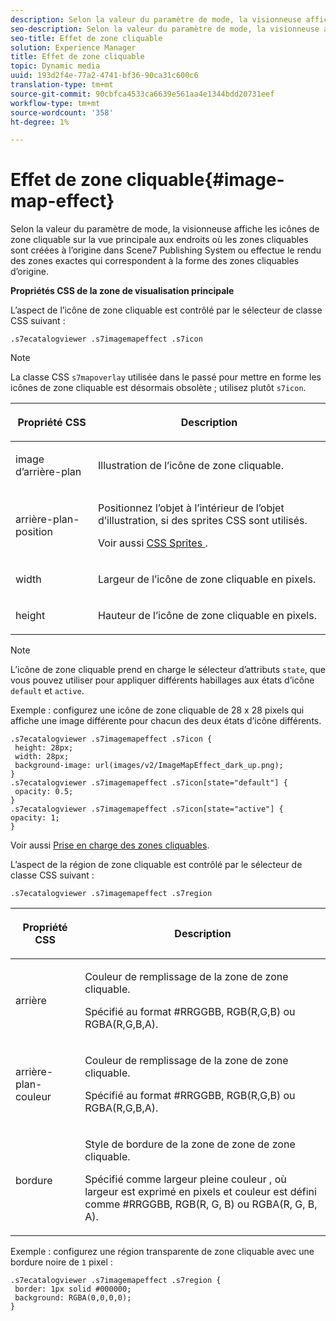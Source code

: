 ```yaml
---
description: Selon la valeur du paramètre de mode, la visionneuse affiche les icônes de zone cliquable sur la vue principale aux endroits où les zones cliquables sont créées à l’origine dans Scene7 Publishing System ou effectue le rendu des zones exactes qui correspondent à la forme des zones cliquables d’origine.
seo-description: Selon la valeur du paramètre de mode, la visionneuse affiche les icônes de zone cliquable sur la vue principale aux endroits où les zones cliquables sont créées à l’origine dans Scene7 Publishing System ou effectue le rendu des zones exactes qui correspondent à la forme des zones cliquables d’origine.
seo-title: Effet de zone cliquable
solution: Experience Manager
title: Effet de zone cliquable
topic: Dynamic media
uuid: 193d2f4e-77a2-4741-bf36-90ca31c600c6
translation-type: tm+mt
source-git-commit: 90cbfca4533ca6639e561aa4e1344bdd20731eef
workflow-type: tm+mt
source-wordcount: '358'
ht-degree: 1%

---
```



# Effet de zone cliquable{#image-map-effect}

Selon la valeur du paramètre de mode, la visionneuse affiche les icônes de zone cliquable sur la vue principale aux endroits où les zones cliquables sont créées à l’origine dans Scene7 Publishing System ou effectue le rendu des zones exactes qui correspondent à la forme des zones cliquables d’origine.

<!--<a id="section_061E550C1C1D4DB2BD663A898895B38C"></a>-->

**Propriétés CSS de la zone de visualisation principale**

L’aspect de l’icône de zone cliquable est contrôlé par le sélecteur de classe CSS suivant :

```
.s7ecatalogviewer .s7imagemapeffect .s7icon
```

>[!NOTE]
>
>La classe CSS `s7mapoverlay` utilisée dans le passé pour mettre en forme les icônes de zone cliquable est désormais obsolète ; utilisez plutôt `s7icon`.

<table id="table_94EE3F5BBE4547C0B4943471CEE7EDE4"> 
 <thead> 
  <tr> 
   <th colname="col1" class="entry"> <p> Propriété CSS </p> </th> 
   <th colname="col2" class="entry"> <p>Description </p> </th> 
  </tr> 
 </thead>
 <tbody> 
  <tr> 
   <td colname="col1"> <p> <span class="codeph"> image d’arrière-plan  </span> </p> </td> 
   <td colname="col2"> <p>Illustration de l’icône de zone cliquable. </p> </td> 
  </tr> 
  <tr> 
   <td colname="col1"> <p> <span class="codeph"> arrière-plan-position  </span> </p> </td> 
   <td colname="col2"> <p> Positionnez l’objet à l’intérieur de l’objet d’illustration, si des sprites CSS sont utilisés. </p> <p>Voir aussi <a href="../../../c-html5-s7-aem-asset-viewers/c-html5-20-ecatalog-viewer-about/c-html5-20-ecatalog-viewer-customizingviewer/c-html5-20-ecatalog-viewer-customizingviewer.md#section-9d570f95eb2443aca74c1b02f6e89aff" format="dita" scope="local"> CSS Sprites </a>. </p> </td> 
  </tr> 
  <tr> 
   <td colname="col1"> <p> <span class="codeph"> width </span> </p> </td> 
   <td colname="col2"> <p>Largeur de l’icône de zone cliquable en pixels. </p> </td> 
  </tr> 
  <tr> 
   <td colname="col1"> <p> <span class="codeph"> height </span> </p> </td> 
   <td colname="col2"> <p>Hauteur de l’icône de zone cliquable en pixels. </p> </td> 
  </tr> 
 </tbody> 
</table>

>[!NOTE]
>
>L’icône de zone cliquable prend en charge le sélecteur d’attributs `state`, que vous pouvez utiliser pour appliquer différents habillages aux états d’icône `default` et `active`.

Exemple : configurez une icône de zone cliquable de 28 x 28 pixels qui affiche une image différente pour chacun des deux états d’icône différents.

```
.s7ecatalogviewer .s7imagemapeffect .s7icon { 
 height: 28px; 
 width: 28px;  
 background-image: url(images/v2/ImageMapEffect_dark_up.png); 
} 
.s7ecatalogviewer .s7imagemapeffect .s7icon[state="default"] { 
 opacity: 0.5; 
} 
.s7ecatalogviewer .s7imagemapeffect .s7icon[state="active"] { 
opacity: 1; 
}
```

Voir aussi [Prise en charge des zones cliquables](../../../c-html5-s7-aem-asset-viewers/c-html5-20-ecatalog-viewer-about/c-html5-20-ecatalog-image-map-support.md#concept-28759efae5014a1fa8b0fb14dc26812a).

L’aspect de la région de zone cliquable est contrôlé par le sélecteur de classe CSS suivant :

```
.s7ecatalogviewer .s7imagemapeffect .s7region
```

<table id="table_1FF98CE842604AAABD838FF528CDC4EF"> 
 <thead> 
  <tr> 
   <th colname="col1" class="entry"> <p> Propriété CSS </p> </th> 
   <th colname="col2" class="entry"> <p>Description </p> </th> 
  </tr> 
 </thead>
 <tbody> 
  <tr> 
   <td colname="col1"> <p> <span class="codeph"> arrière  </span> </p> </td> 
   <td colname="col2"> <p> Couleur de remplissage de la zone de zone cliquable. </p> <p>Spécifié au format #RRGGBB, RGB(R,G,B) ou RGBA(R,G,B,A). </p> </td> 
  </tr> 
  <tr> 
   <td colname="col1"> <p> <span class="codeph"> arrière-plan-couleur  </span> </p> </td> 
   <td colname="col2"> <p> Couleur de remplissage de la zone de zone cliquable. </p> <p>Spécifié au format #RRGGBB, RGB(R,G,B) ou RGBA(R,G,B,A). </p> </td> 
  </tr> 
  <tr> 
   <td colname="col1"> <p> <span class="codeph"> bordure </span> </p> </td> 
   <td colname="col2"> <p> Style de bordure de la zone de zone de zone cliquable. </p> <p>Spécifié comme <span class="codeph"> <span class="varname"> largeur </span> pleine <span class="varname"> couleur </span> </span>, où <span class="codeph"> largeur <span class="varname"> </span> </span> est exprimé en pixels et <span class="codeph"> <span class="varname"> couleur </span> </span> est défini comme #RRGGBB, RGB(R, G, B) ou RGBA(R, G, B, A). </p> </td> 
  </tr> 
 </tbody> 
</table>

Exemple : configurez une région transparente de zone cliquable avec une bordure noire de `1` pixel :

```
.s7ecatalogviewer .s7imagemapeffect .s7region { 
 border: 1px solid #000000; 
 background: RGBA(0,0,0,0);  
}
```

